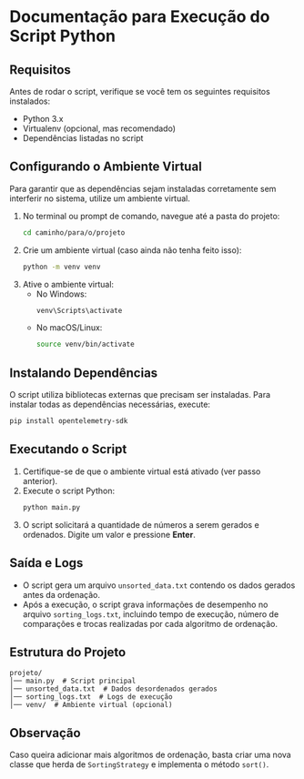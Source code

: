 # Documentação para Execução do Script Python

## Requisitos

Antes de rodar o script, verifique se você tem os seguintes requisitos instalados:
- Python 3.x
- Virtualenv (opcional, mas recomendado)
- Dependências listadas no script

## Configurando o Ambiente Virtual

Para garantir que as dependências sejam instaladas corretamente sem interferir no sistema, utilize um ambiente virtual.

1. No terminal ou prompt de comando, navegue até a pasta do projeto:
   ```sh
   cd caminho/para/o/projeto
   ```
2. Crie um ambiente virtual (caso ainda não tenha feito isso):
   ```sh
   python -m venv venv
   ```
3. Ative o ambiente virtual:
   - No Windows:
     ```sh
     venv\Scripts\activate
     ```
   - No macOS/Linux:
     ```sh
     source venv/bin/activate
     ```

## Instalando Dependências

O script utiliza bibliotecas externas que precisam ser instaladas. Para instalar todas as dependências necessárias, execute:
```sh
pip install opentelemetry-sdk
```

## Executando o Script

1. Certifique-se de que o ambiente virtual está ativado (ver passo anterior).
2. Execute o script Python:
   ```sh
   python main.py
   ```
3. O script solicitará a quantidade de números a serem gerados e ordenados. Digite um valor e pressione **Enter**.

## Saída e Logs

- O script gera um arquivo `unsorted_data.txt` contendo os dados gerados antes da ordenação.
- Após a execução, o script grava informações de desempenho no arquivo `sorting_logs.txt`, incluindo tempo de execução, número de comparações e trocas realizadas por cada algoritmo de ordenação.

## Estrutura do Projeto

```
projeto/
│── main.py  # Script principal
│── unsorted_data.txt  # Dados desordenados gerados
│── sorting_logs.txt  # Logs de execução
│── venv/  # Ambiente virtual (opcional)
```

## Observação
Caso queira adicionar mais algoritmos de ordenação, basta criar uma nova classe que herda de `SortingStrategy` e implementa o método `sort()`.

